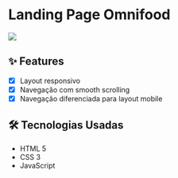 # Landing Page Omnifood

![](https://res.cloudinary.com/dxhlfgnss/image/upload/v1635000796/readmes/omnifood-screenshot_vfof40.png)

## ✨ Features

-   [x] Layout responsivo
-   [x] Navegação com smooth scrolling
-   [x] Navegação diferenciada para layout mobile

## 🛠️ Tecnologias Usadas

-   HTML 5
-   CSS 3
-   JavaScript
